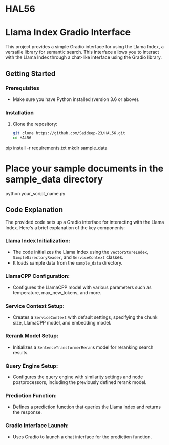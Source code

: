 # HAL56
# Llama Index Gradio Interface

This project provides a simple Gradio interface for using the Llama Index, a versatile library for semantic search. This interface allows you to interact with the Llama Index through a chat-like interface using the Gradio library.

## Getting Started

### Prerequisites

- Make sure you have Python installed (version 3.6 or above).

### Installation

1. Clone the repository:

   ```bash
   git clone https://github.com/Saideep-23/HAL56.git
   cd HAL56
pip install -r requirements.txt
mkdir sample_data
# Place your sample documents in the sample_data directory
python your_script_name.py


## Code Explanation

The provided code sets up a Gradio interface for interacting with the Llama Index. Here's a brief explanation of the key components:

### Llama Index Initialization:
- The code initializes the Llama Index using the `VectorStoreIndex`, `SimpleDirectoryReader`, and `ServiceContext` classes.
- It loads sample data from the `sample_data` directory.

### LlamaCPP Configuration:
- Configures the LlamaCPP model with various parameters such as temperature, max_new_tokens, and more.

### Service Context Setup:
- Creates a `ServiceContext` with default settings, specifying the chunk size, LlamaCPP model, and embedding model.

### Rerank Model Setup:
- Initializes a `SentenceTransformerRerank` model for reranking search results.

### Query Engine Setup:
- Configures the query engine with similarity settings and node postprocessors, including the previously defined rerank model.

### Prediction Function:
- Defines a prediction function that queries the Llama Index and returns the response.

### Gradio Interface Launch:
- Uses Gradio to launch a chat interface for the prediction function.
